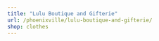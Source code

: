 ```yaml
---
title: "Lulu Boutique and Gifterie"
url: /phoenixville/lulu-boutique-and-gifterie/
shop: clothes
---
```

